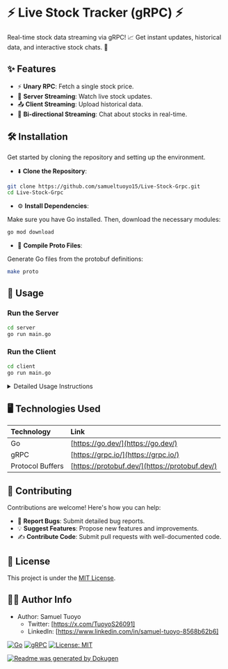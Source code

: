 # ⚡️ Live Stock Tracker (gRPC) ⚡️

Real-time stock data streaming via gRPC! 📈 Get instant updates, historical data, and interactive stock chats. 💸

## ✨ Features

- ⚡️ **Unary RPC**: Fetch a single stock price.
- 📡 **Server Streaming**: Watch live stock updates.
- 📤 **Client Streaming**: Upload historical data.
- 💬 **Bi-directional Streaming**: Chat about stocks in real-time.

## 🛠️ Installation

Get started by cloning the repository and setting up the environment.

- ⬇️ **Clone the Repository**:

```bash
git clone https://github.com/samueltuoyo15/Live-Stock-Grpc.git
cd Live-Stock-Grpc
```

- ⚙️ **Install Dependencies**:

Make sure you have Go installed. Then, download the necessary modules:

```bash
go mod download
```

- 🔨 **Compile Proto Files**:

Generate Go files from the protobuf definitions:

```bash
make proto
```

## 🚀 Usage

### Run the Server

```bash
cd server
go run main.go
```

### Run the Client

```bash
cd client
go run main.go
```

<details>
<summary>Detailed Usage Instructions</summary>

1.  **Start the gRPC Server**:

    *   Navigate to the `server` directory.
    *   Run the `main.go` file to start the server. This will listen on port `8080`.

    ```bash
    cd server
    go run main.go
    ```

2.  **Run the gRPC Client**:

    *   Open a new terminal and navigate to the `client` directory.
    *   Run the `main.go` file to start the client. The client will connect to the server and demonstrate the various gRPC methods.

    ```bash
    cd client
    go run main.go
    ```

3.  **Observe the Output**:

    *   The server will log incoming requests and stream stock updates.
    *   The client will display the responses from the server, showcasing unary, server streaming, client streaming, and bi-directional streaming RPCs.
</details>

## 🖥️ Technologies Used

| Technology   | Link                                                                       |
| :----------- | :------------------------------------------------------------------------- |
| Go           | [https://go.dev/](https://go.dev/)                                          |
| gRPC         | [https://grpc.io/](https://grpc.io/)                                        |
| Protocol Buffers | [https://protobuf.dev/](https://protobuf.dev/)                                  |

## 🤝 Contributing

Contributions are welcome! Here's how you can help:

- 🐛 **Report Bugs**: Submit detailed bug reports.
- 💡 **Suggest Features**: Propose new features and improvements.
- ✍️ **Contribute Code**: Submit pull requests with well-documented code.

## 📜 License

This project is under the [MIT License](LICENSE).

## 🧑‍💻 Author Info

- Author: Samuel Tuoyo
  - Twitter: [https://x.com/TuoyoS26091]
  - LinkedIn: [https://www.linkedin.com/in/samuel-tuoyo-8568b62b6]

[![Go](https://img.shields.io/badge/go-%2300ADD8.svg?style=for-the-badge&logo=go&logoColor=white)](https://go.dev/)
[![gRPC](https://img.shields.io/badge/gRPC-333333?style=for-the-badge&logo=grpc&logoColor=CB6841)](https://grpc.io/)
[![License: MIT](https://img.shields.io/badge/License-MIT-yellow.svg)](https://opensource.org/licenses/MIT)

[![Readme was generated by Dokugen](https://img.shields.io/badge/Readme%20was%20generated%20by-Dokugen-brightgreen)](https://www.npmjs.com/package/dokugen)
